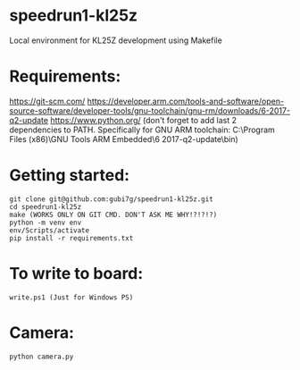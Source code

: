 # speedrun1-kl25z
Local environment for KL25Z development using Makefile

# Requirements:

https://git-scm.com/
https://developer.arm.com/tools-and-software/open-source-software/developer-tools/gnu-toolchain/gnu-rm/downloads/6-2017-q2-update
https://www.python.org/
(don't forget to add last 2 dependencies to PATH. Specifically for GNU ARM toolchain:
C:\Program Files (x86)\GNU Tools ARM Embedded\6 2017-q2-update\bin)

# Getting started:

```
git clone git@github.com:gubi7g/speedrun1-kl25z.git
cd speedrun1-kl25z
make (WORKS ONLY ON GIT CMD. DON'T ASK ME WHY!?!?!?)
python -m venv env
env/Scripts/activate
pip install -r requirements.txt
```

# To write to board:

```
write.ps1 (Just for Windows PS)
```

# Camera:

```
python camera.py
```

